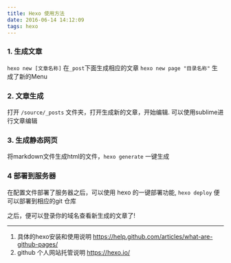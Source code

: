 ```yaml
---
title: Hexo 使用方法
date: 2016-06-14 14:12:09
tags: hexo
---
```


### 1. 生成文章
`hexo new [文章名称]` 在`_post`下面生成相应的文章
`hexo new page "目录名称"` 生成了新的Menu

<!-- more -->

### 2. 文章生成
打开 `/source/_posts` 文件夹，打开生成新的文章，开始编辑. 可以使用sublime进行文章编辑

### 3. 生成静态网页
将markdown文件生成html的文件，`hexo generate` 一键生成


### 4 部署到服务器
在配置文件部署了服务器之后，可以使用 hexo 的一键部署功能, `hexo deploy` 便可以部署到相应的git 仓库

之后，便可以登录你的域名查看新生成的文章了!

----
1. 具体的hexo安装和使用说明 https://help.github.com/articles/what-are-github-pages/
2. github 个人网站托管说明 https://hexo.io/